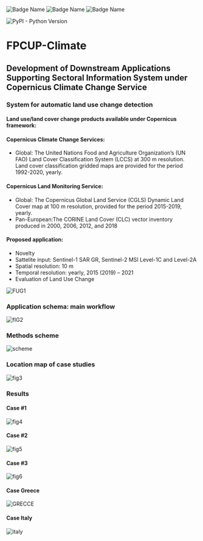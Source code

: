 ![Badge Name](https://img.shields.io/badge/IGiK-%23<red>.svg?style=for-the-badge&logo=IGiK&logoColor=<blue>)
![Badge Name](https://img.shields.io/badge/FPCUP-%23<red>.svg?style=for-the-badge&logo=FPCUP&logoColor=<blue>)
![Badge Name](https://img.shields.io/badge/LandChange-%23<red>.svg?style=for-the-badge&logo=LandChange&logoColor=<blue>)

![PyPI - Python Version](https://img.shields.io/pypi/pyversions/geemap)

# FPCUP-Climate
## Development of Downstream Applications Supporting Sectoral Information System under Copernicus Climate Change Service

### System for automatic land use change detection


#### Land use/land cover change products available under Copernicus framework:

#### Copernicus Climate Change Services:
- Global: The United Nations Food and Agriculture Organization’s (UN FAO) Land Cover Classification System (LCCS) at 300 m resolution. Land cover classification gridded maps are provided for the period 1992-2020, yearly.

#### Copernicus Land Monitoring Service:
- Global: The Copernicus Global Land Service (CGLS) Dynamic Land Cover map at 100 m resolution, provided for the period 2015-2019, yearly.
- Pan-European:The CORINE Land Cover (CLC) vector inventory produced in 2000, 2006, 2012, and 2018


#### Proposed application: 
- Novelty
- Sattelite input: Sentinel-1 SAR GR, Sentinel-2 MSI Level-1C and Level-2A
- Spatial resolution: 10 m
- Temporal resolution: yearly, 2015 (2019) – 2021
- Evaluation of Land Use Change

![FUG1](https://user-images.githubusercontent.com/64478068/225157075-425689dc-7c71-404e-921a-f64d59327a76.PNG)

### Application schema: main workflow

![fIG2](https://user-images.githubusercontent.com/64478068/225157170-b4f834fd-a6d6-4369-be6b-75fc2d8b72b9.PNG)

### Methods scheme

![scheme](https://user-images.githubusercontent.com/64478068/225156861-2cc716d1-4d1b-49ba-a756-9e32c29731c6.PNG)

### Location map of case studies

![fig3](https://user-images.githubusercontent.com/64478068/225157314-8b8081c6-a750-4cfc-9ef9-6dac7aec5247.PNG)

### Results

#### Case #1
![fig4](https://user-images.githubusercontent.com/64478068/225157491-2989947f-47c5-419c-ab29-cbc7354717b9.PNG)

#### Case #2
![fig5](https://user-images.githubusercontent.com/64478068/225157493-dd4edce0-6afa-4643-9252-9cad9b13dc28.PNG)

#### Case #3
![fig6](https://user-images.githubusercontent.com/64478068/225157497-4cde0a38-787a-466e-a21a-def1e7ed63b6.PNG)

#### Case Greece
![GRECCE](https://user-images.githubusercontent.com/64478068/225161903-c2ffef78-d437-4d11-97c5-deffaa2bd898.PNG)

#### Case Italy
![italy](https://user-images.githubusercontent.com/64478068/225162418-ac15c5a5-70d7-4edd-ae34-a3f06a2d63ff.PNG)





